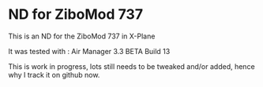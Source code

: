 # ND for ZiboMod 737

This is an ND for the ZiboMod 737 in X-Plane

It was tested with : Air Manager 3.3 BETA Build 13

This is work in progress, lots still needs to be tweaked and/or added, hence why I track it on github now.